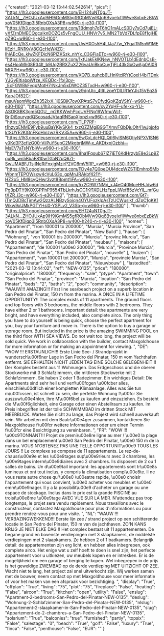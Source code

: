 {
"created": "2021-03-12 13:44:02.542614",
"pics": [
"https://lh3.googleusercontent.com/EH124uNT0gJT-3ALkN__ZHOJUxAp9iH9iGmMS5gfRObMVw9Qq6BvoelxfIlWwe8nbxEzBkWxoV05KfDiqp3I5RnbOXsA3P8=w960-rj-e30-l100",
"https://lh3.googleusercontent.com/1Bdmgh7qT6hO1mALcS0Dy7sCd7ujEL-vXfZrnDMECQgcalknDOZQs5vFngCUU_HNVr7v5_MN2TbVd7DLfpE8f1giHEqZ9Q=w960-rj-e30-l100",
"https://lh3.googleusercontent.com/UwHXOs5H4LlJa77w_YFqai1M5nW1MEIiEzH_RN1KvV8CQcHeW4ZC-IhlAEcQe_kIwZKFDicN6PlZKSzk_nhYx_C3GFiaETc=w960-rj-e30-l100",
"https://lh3.googleusercontent.com/1xtUakEklKNew_hNVOTLb1dEdnbCsB-es4HoqMh08R34lt_b9Uq2BRXZuXZ26vaUriBkoCuyTjFL43kGxOwAja0Al0RMfXPH=w960-rj-e30-l100",
"https://lh3.googleusercontent.com/XQ7B_quhcb6LHnKtciRYtCoxH4bITDnkYJGvEItjabpWfze_KEQDc-1fxI3pv-_EcFGWBkFvqpMqtH7rNkJm5xDWOZ35TxdH=w960-rj-e30-l100",
"https://lh3.googleusercontent.com/z9dpUtc_4tltLzpeYDlLlR1eYJls15VEq35KapJOf82C-msuVeomWgxZh352IxX_1j0SBjK7owXPAtsS7yDfvdGpKZqVShY=w960-rj-e30-l100",
"https://lh3.googleusercontent.com/xv2YqHF-ufe-xo-YU-ASOK8BK3gm5QGU__m2KKWwhPccUVFINp16WfmuWcf-BrjDiSouryqdQScosadJVtaqRNSapXjopzI=w960-rj-e30-l100",
"https://lh3.googleusercontent.com/TLP7RF-t1hzvqENME9Fyb9uuBaYKjySKk4_txzQZZMgiB9GTXmvFQbDjuOIt41wJpjpfqktSUYE2KIGnFKoHmzwzRKV35A=w960-rj-e30-l100",
"https://lh3.googleusercontent.com/EwGxLdcHQLQtI6lylSM6OtjyNPXVISN6y0Kd3P3cflzG00-ViiPuY5upC2MkgbrjMW-x_AKDtxpjOzbhi--MsEV7aTsNYblW=w960-rj-e30-l100",
"https://lh3.googleusercontent.com/8ha1Fqoub67lZ7jET6KdHrzybE8e3Lp9ZquRk_wn5BbaE810wTGaN2uQ6Zl-SwUMABFJTsjINeRiFnxjgMzirP2VO8mV5RP_=w960-rj-e30-l100",
"https://lh3.googleusercontent.com/FDy4e7Q0peOUl4dcpWZSTlEmhrp5MbWbnmTEPOWsxw4cVuL63o_gpMnJRAkbf421Y-HZ2o5_HM8cyQHwr3vzt8Bpmt1iFA=w960-rj-e30-l100",
"https://lh3.googleusercontent.com/5x2C9W7NMd_xJ4eO40MueHHJdw6dPg3pDTY9KOXGPPhP9554TbLkrhJsCC1Kf1XDLHzFppLlWef85zVcYlL_mfGutXZR_i3c=w960-rj-e30-l100",
"https://lh3.googleusercontent.com/Gt7-iTmQJDBcTjmAw2QzzALNBzySoiqn4OYUFozklpAsTzUCWuslkf_dZpC1gKK1Wkw9xUMkPGTYHsl0-YSPLv2_V3Sb-g=w960-rj-e30-l100"
],
"thumb": "https://lh3.googleusercontent.com/EH124uNT0gJT-3ALkN__ZHOJUxAp9iH9iGmMS5gfRObMVw9Qq6BvoelxfIlWwe8nbxEzBkWxoV05KfDiqp3I5RnbOXsA3P8=w400-h240-n-rj-e30-l100",
"homes": [
"Apartment",
"from 100001 to 200000",
"Murcia",
"Murcia Province",
"San Pedro del Pinatar",
"San Pedro del Pinatar",
"New Build"
],
"hauser": [
"Wohnung",
"von 100001 bis 200000",
"Murcia",
"provinz Murcia",
"San Pedro del Pinatar",
"San Pedro del Pinatar",
"neubau"
],
"maisons": [
"Appartement",
"de 100001 \u00e0 200000",
"Murcia",
"Province Murcia",
"San Pedro del Pinatar",
"San Pedro del Pinatar",
"nouvelle"
],
"huizen": [
"Appartement",
"van 100001 tot 200000",
"Murcia",
"provincie Murcia",
"San Pedro del Pinatar",
"San Pedro del Pinatar",
"Nieuwbouw"
],
"lastedited": "2021-03-12 13:44:02",
"ref": "NEW-0135",
"price": "180000",
"originalprice": "180000",
"frequency": "sale",
"ptype": "Apartment",
"town": "San Pedro del Pinatar",
"province": "Murcia",
"location": "San Pedro del Pinatar",
"beds": "2",
"baths": "2",
"pool": "community",
"description": "WAUW!!! AMAZING!!! First line sea/beach project on a superb location in San Pedro del Pinatar, 150 m from the marina. A ONCE IN A LIFETIME OPPORTUNITY!! The complex exists of 11 apartments. The ground floors and top floors with 3 bedrooms, the middle floors with 2 bedrooms. They have either 2 or 1 bathrooms. Important detail: the apartments are very bright, and have everything included, also complete airco. The only thing you have to do yourself is being quick, choose the perfect apartment for you, buy your furniture and move in. There is the option to buy a garage or storage room. But included in the price is the amazing SWIMMING POOL on the third floor WITH SEA VIEWS. Do not wait too long, the project will be sold quick. We work in collaboration with the builder, contact Maxgoldhouse for more information or for making an appointment for viewing.  ",
"DE": "WOW !!! ERSTAUNLICH!!! Erste Linie See- / Strandprojekt in wundersch\u00f6ner Lage in San Pedro del Pinatar, 150 m vom Yachthafen entfernt. SIE ERHALTEN NICHT JEDEN TAG EINE SOLCHE GELEGENHEIT !! Der Komplex besteht aus 11 Wohnungen. Das Erdgeschoss und die oberen Stockwerke mit 3 Schlafzimmern, die mittleren Stockwerke mit 2 Schlafzimmern. Sie haben 2 oder 1 Badezimmer. Ein wichtiges Detail: Die Apartments sind sehr hell und verf\u00fcgen \u00fcber alles, einschlie\u00dflich einer kompletten Klimaanlage. Alles was Sie tun m\u00fcssen, ist schnell zu sein, die perfekte Wohnung f\u00fcr Sie auszuw\u00e4hlen, Ihre M\u00f6bel zu kaufen und einzuziehen. Es besteht die M\u00f6glichkeit, eine Garage oder einen Abstellraum zu kaufen. Im Preis inbegriffen ist der tolle SCHWIMMBAD im dritten Stock MIT MEERBLICK. Warten Sie nicht zu lange, das Projekt wird schnell ausverkauft sein. Wir arbeiten mit dem Bautr\u00e4ger zusammen, kontaktieren Sie Maxgoldhouse f\u00fcr weitere Informationen oder um einen Termin f\u00fcr eine Besichtigung zu vereinbaren.   ",
"FR": "WOW !!! \u00c9TONNANT!!! Projet de premi\u00e8re ligne au mer / \u00e0 la plage dans un bel emplacement \u00e0 San Pedro del Pinatar, \u00e0 150 m de la marina. VOUS N'OBTENEZ PAS UNE TELLE OPPORTUNIT\u00c9 TOUS LES JOURS !! Le complexe se compose de 11 appartements. Le rez-de-chauss\u00e9e et les \u00e9tages sup\u00e9rieurs avec 3 chambres, les \u00e9tages interm\u00e9diaires avec 2 chambres. Ils disposent de 2 ou 1 salles de bains. Un d\u00e9tail important: les appartements sont tr\u00e8s lumineux et ont tout inclus, y compris la climatisation compl\u00e8te. Il ne vous reste autre chose qu'\u00e0 \u00eatre rapide, \u00e0 choisir l'appartement qui vous convient, \u00e0 acheter vos meubles et \u00e0 emm\u00e9nager. Il y a la possibilit\u00e9 d'acheter un garage ou une espace de stockage. Inclus dans le prix est la grande PISCINE au troisi\u00e8me \u00e9tage AVEC VUE SUR LA MER. N'attendez pas trop longtemps, le projet sera vendu rapidement. Nous travaillons avec le constructeur, contactez Maxgoldhouse pour plus d'informations ou pour prendre rendez-vous pour une visite. ",
"NL": "WAUW !!! VERBAZINGWEKKEND!!! Eerste lijn zee / strand project op een schitterende locatie in San Pedro del Pinatar, 150 m van de jachthaven. ZO'N KANS KRIJG JE NIET ELKE DAG !! Het complex bestaat uit 11 appartementen. De begane grond en bovenste verdiepingen met 3 slaapkamers, de middelste verdiepingen met 2 slaapkamers. Ze hebben 2 of 1 badkamers. Belangrijk detail: de appartementen zijn erg licht, en hebben alles inbegrepen, ook complete airco. Het enige wat u zelf hoeft te doen is snel zijn, het perfecte appartement voor u uitkiezen, uw meubels kopen en er intrekken. Er is de mogelijkheid om een garage of berging te kopen. Wel inbegrepen in de prijs is het geweldige ZWEMBAD op de derde verdieping MET UITZICHT OP ZEE. Wacht niet te lang, het project zal snel uitverkocht zijn. Wij werken samen met de bouwer, neem contact op met Maxgoldhouse voor meer informatie of voor het maken van een afspraak voor bezichtiging.   ",
"display": "True",
"offplan": "True",
"living": "75",
"plot": "75",
"fireplace": "False",
"heating": "False",
"aircon": "True",
"kitchen": "open",
"utility": "False",
"enslug": "Apartment-2-bedrooms-San-Pedro-del-Pinatar-NEW-0135",
"deslug": "Wohnung-2-Schlafzimmer-San-Pedro-del-Pinatar-NEW-0135",
"nlslug": "Appartement-2-slaapkamer-in-San-Pedro-del-Pinatar-NEW-0135",
"slug": "Appartement-de-2-chambres-a-San-Pedro-del-Pinatar-NEW-0135",
"solarium": "True",
"balconies": "true",
"furnished": "partly",
"topsix": "False",
"salestage": "0",
"beach": "True",
"golf": "False",
"luxury": "True",
"finca": "False",
"penthouse": "False",
"EUR": ""
}